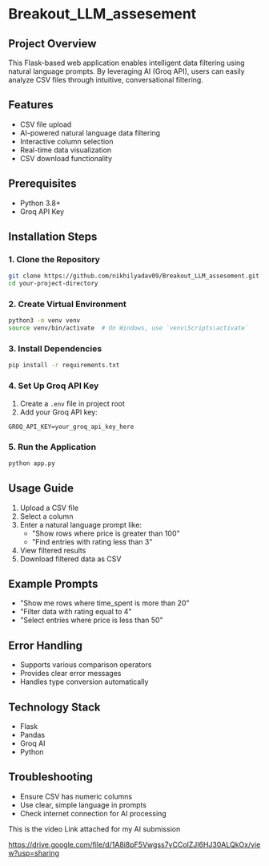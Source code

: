 # Breakout_LLM_assesement

## Project Overview
This Flask-based web application enables intelligent data filtering using natural language prompts. By leveraging AI (Groq API), users can easily analyze CSV files through intuitive, conversational filtering.

## Features
- CSV file upload
- AI-powered natural language data filtering
- Interactive column selection
- Real-time data visualization
- CSV download functionality

## Prerequisites
- Python 3.8+
- Groq API Key

## Installation Steps

### 1. Clone the Repository
```bash
git clone https://github.com/nikhilyadav09/Breakout_LLM_assesement.git
cd your-project-directory
```

### 2. Create Virtual Environment
```bash
python3 -m venv venv
source venv/bin/activate  # On Windows, use `venv\Scripts\activate`
```

### 3. Install Dependencies
```bash
pip install -r requirements.txt
```

### 4. Set Up Groq API Key
1. Create a `.env` file in project root
2. Add your Groq API key:
```
GROQ_API_KEY=your_groq_api_key_here
```

### 5. Run the Application
```bash
python app.py
```

## Usage Guide
1. Upload a CSV file
2. Select a column
3. Enter a natural language prompt like:
   - "Show rows where price is greater than 100"
   - "Find entries with rating less than 3"
4. View filtered results
5. Download filtered data as CSV

## Example Prompts
- "Show me rows where time_spent is more than 20"
- "Filter data with rating equal to 4"
- "Select entries where price is less than 50"

## Error Handling
- Supports various comparison operators
- Provides clear error messages
- Handles type conversion automatically

## Technology Stack
- Flask
- Pandas
- Groq AI
- Python

## Troubleshooting
- Ensure CSV has numeric columns
- Use clear, simple language in prompts
- Check internet connection for AI processing


This is the video Link attached for my AI submission

https://drive.google.com/file/d/1A8i8pF5Vwgss7yCCoIZJl6HJ30ALQkOx/view?usp=sharing

